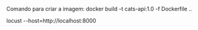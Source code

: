 Comando para criar a imagem: docker build -t cats-api:1.0 -f Dockerfile ..

locust --host=http://localhost:8000